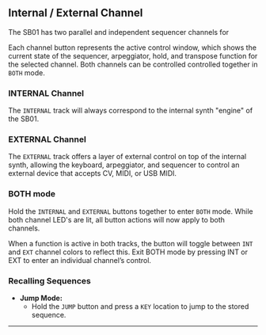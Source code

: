 ## Internal / External Channel

<article>

The SB01 has two parallel and independent sequencer channels for 

Each channel button represents the active control window, which shows the current state of the sequencer, arpeggiator, hold, and transpose function for the selected channel. Both channels can be controlled controlled together in `BOTH` mode.

### INTERNAL Channel

The `INTERNAL` track will always correspond to the internal synth "engine" of the SB01. 

### EXTERNAL Channel

The `EXTERNAL` track offers a layer of external control on top of the internal synth, allowing the keyboard, arpeggiator, and sequencer to control an external device that accepts CV, MIDI, or USB MIDI. 

### BOTH mode

Hold the `INTERNAL` and `EXTERNAL` buttons together to enter `BOTH` mode. While both channel LED's are lit, all button actions will now apply to both channels. 

When a function is active in both tracks, the button will toggle between `INT` and `EXT` channel colors to reflect this.
Exit BOTH mode by pressing INT or EXT to enter an individual channel’s control.

### Recalling Sequences

* **Jump Mode:**
    * Hold the `JUMP` button and press a `KEY` location to jump to the stored sequence.

</article>

---

